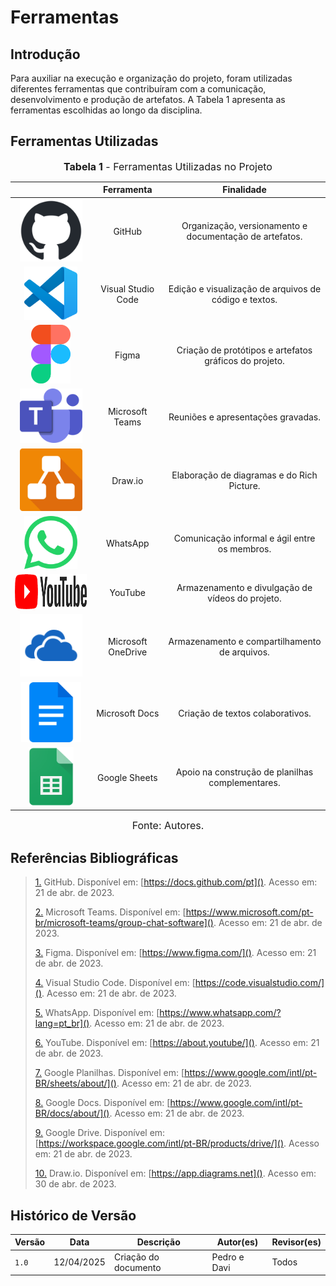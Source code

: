 # Ferramentas

## Introdução

Para auxiliar na execução e organização do projeto, foram utilizadas diferentes ferramentas que contribuíram com a comunicação, desenvolvimento e produção de artefatos. A Tabela 1 apresenta as ferramentas escolhidas ao longo da disciplina.

## Ferramentas Utilizadas

<font size="3"><p style="text-align: center"><b>Tabela 1</b> - Ferramentas Utilizadas no Projeto</p></font>

|                                                                                                                           |         Ferramenta         |                              Finalidade                              |
| :-----------------------------------------------------------------------------------------------------------------------: | :------------------------: | :------------------------------------------------------------------: |
| <img src="/assets/ferramentas/github.png" style="height:100px;width:100px"> | GitHub | Organização, versionamento e documentação de artefatos. |
| <img src="../assets/ferramentas/vscode.png" style="height:85px;width:85px"> | Visual Studio Code | Edição e visualização de arquivos de código e textos. |
| <img src="../assets/ferramentas/figma.png" style="height:94px;width:63px"> | Figma | Criação de protótipos e artefatos gráficos do projeto. |
| <img src="../assets/ferramentas/teams.png" style="height:87px;width:100px"> | Microsoft Teams | Reuniões e apresentações gravadas. |
| <img src="../assets/ferramentas/drawio.png" style="height:100px;width:100px"> | Draw.io | Elaboração de diagramas e do Rich Picture. |
| <img src="../assets/ferramentas/whatsapp.png" style="height:85px;width:85px"> | WhatsApp | Comunicação informal e ágil entre os membros. |
| <img src="../assets/ferramentas/youtube.png" style="height:56px;width:250px"> | YouTube | Armazenamento e divulgação de vídeos do projeto. |
| <img src="../assets/ferramentas/onedrive2.png" style="height:100px;width:100px"> | Microsoft OneDrive | Armazenamento e compartilhamento de arquivos. |
| <img src="../assets/ferramentas/gdocs.png" style="height:96px;width:96px"> | Microsoft Docs | Criação de textos colaborativos. |
| <img src="../assets/ferramentas/gsheets.png" style="height:94px;width:72px"> | Google Sheets | Apoio na construção de planilhas complementares. |

<font size="3"><p style="text-align: center">Fonte: Autores.</p></font>

## Referências Bibliográficas

> <a id="FRM1" href="#anchor_1">1.</a> GitHub. Disponível em: [https://docs.github.com/pt](). Acesso em: 21 de abr. de 2023.  
>
> <a id="FRM2" href="#anchor_2">2.</a> Microsoft Teams. Disponível em: [https://www.microsoft.com/pt-br/microsoft-teams/group-chat-software](). Acesso em: 21 de abr. de 2023.  
>
> <a id="FRM3" href="#anchor_3">3.</a> Figma. Disponível em: [https://www.figma.com/](). Acesso em: 21 de abr. de 2023.  
>
> <a id="FRM5" href="#anchor_5">4.</a> Visual Studio Code. Disponível em: [https://code.visualstudio.com/](). Acesso em: 21 de abr. de 2023.  
>
> <a id="FRM6" href="#anchor_6">5.</a> WhatsApp. Disponível em: [https://www.whatsapp.com/?lang=pt_br](). Acesso em: 21 de abr. de 2023.  
>
> <a id="FRM7" href="#anchor_7">6.</a> YouTube. Disponível em: [https://about.youtube/](). Acesso em: 21 de abr. de 2023.  
>
> <a id="FRM8" href="#anchor_8">7.</a> Google Planilhas. Disponível em: [https://www.google.com/intl/pt-BR/sheets/about/](). Acesso em: 21 de abr. de 2023.  
>
> <a id="FRM9" href="#anchor_9">8.</a> Google Docs. Disponível em: [https://www.google.com/intl/pt-BR/docs/about/](). Acesso em: 21 de abr. de 2023.  
>
> <a id="FRM10" href="#anchor_10">9.</a> Google Drive. Disponível em: [https://workspace.google.com/intl/pt-BR/products/drive/](). Acesso em: 21 de abr. de 2023.  
>
> <a id="FRM11" href="#anchor_11">10.</a> Draw.io. Disponível em: [https://app.diagrams.net](). Acesso em: 30 de abr. de 2023.  

## Histórico de Versão

| Versão | Data       | Descrição                          | Autor(es)     | Revisor(es) |
|--------|------------|------------------------------------|---------------|-------------|
| `1.0`  | 12/04/2025 | Criação do documento               | Pedro e Davi  | Todos       |
